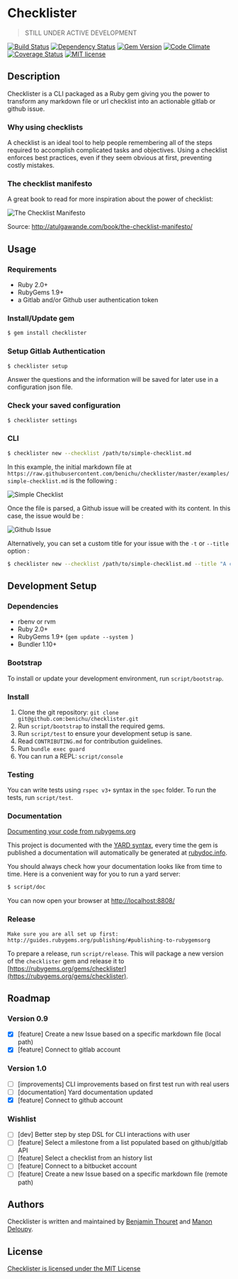 # Checklister

> STILL UNDER ACTIVE DEVELOPMENT

[![Build Status](https://travis-ci.org/benichu/checklister.svg)](https://travis-ci.org/benichu/checklister)
[![Dependency Status](https://gemnasium.com/benichu/checklister.svg)](https://gemnasium.com/benichu/checklister)
[![Gem Version](https://badge.fury.io/rb/checklister.svg)](http://badge.fury.io/rb/checklister)
[![Code Climate](https://codeclimate.com/github/benichu/checklister/badges/gpa.svg)](https://codeclimate.com/github/benichu/checklister)
[![Coverage Status](https://coveralls.io/repos/benichu/checklister/badge.svg?branch=master&service=github)](https://coveralls.io/github/benichu/checklister?branch=master)
[![MIT license](https://img.shields.io/github/license/mashape/apistatus.svg)](https://github.com/benichu/checklister/blob/master/LICENSE)

## Description

Checklister is a CLI packaged as a Ruby gem giving you the power to transform any markdown file or url checklist into an actionable gitlab or github issue.

### Why using checklists

A checklist is an ideal tool to help people remembering all of the steps required to accomplish complicated tasks and objectives.
Using a checklist enforces best practices, even if they seem obvious at first, preventing costly mistakes.

### The checklist manifesto

A great book to read for more inspiration about the power of checklist:

![The Checklist Manifesto](http://atulgawande.com/wp-content/uploads/2013/11/71CwWiCJhuL-319x479.jpg)

Source: http://atulgawande.com/book/the-checklist-manifesto/

## Usage

### Requirements

* Ruby 2.0+
* RubyGems 1.9+
* a Gitlab and/or Github user authentication token

### Install/Update gem

```bash
$ gem install checklister
```

### Setup Gitlab Authentication

```bash
$ checklister setup
```

Answer the questions and the information will be saved for later use in a configuration json file.

### Check your saved configuration

```bash
$ checklister settings
```

### CLI

```bash
$ checklister new --checklist /path/to/simple-checklist.md
```

In this example, the initial markdown file at `https://raw.githubusercontent.com/benichu/checklister/master/examples/simple-checklist.md` is the following :

![Simple Checklist](http://i.imgur.com/KUXThqu.png)

Once the file is parsed, a Github issue will be created with its content. In this case, the issue would be :

![Github Issue](http://i.imgur.com/1IwGKaS.png)

Alternatively, you can set a custom title for your issue with the `-t` or `--title` option :

```bash
$ checklister new --checklist /path/to/simple-checklist.md --title "A custom title"
```

## Development Setup

### Dependencies

* rbenv or rvm
* Ruby 2.0+
* RubyGems 1.9+ (`gem update --system `)
* Bundler 1.10+

### Bootstrap

To install or update your development environment, run `script/bootstrap`.

### Install

1. Clone the git repository: `git clone git@github.com:benichu/checklister.git`
2. Run `script/bootstrap` to install the required gems.
3. Run `script/test` to ensure your development setup is sane.
5. Read `CONTRIBUTING.md` for contribution guidelines.
6. Run `bundle exec guard`
7. You can run a REPL: `script/console`

### Testing

You can write tests using `rspec v3+` syntax in the `spec` folder. To run the tests, run `script/test`.

### Documentation

[Documenting your code from rubygems.org](http://guides.rubygems.org/make-your-own-gem/#documenting-your-code)

This project is documented with the [YARD syntax](http://www.rubydoc.info/gems/yard/file/docs/GettingStarted.md),
every time the gem is published a documentation will automatically be generated at [rubydoc.info](http://www.rubydoc.info/gems/checklister).

You should always check how your documentation looks like from time to time.
Here is a convenient way for you to run a yard server:

```bash
$ script/doc
```

You can now open your browser at [http://localhost:8808/](http://localhost:8808/)

### Release

    Make sure you are all set up first: http://guides.rubygems.org/publishing/#publishing-to-rubygemsorg

To prepare a release, run `script/release`. This will package a new version of the `checklister` gem and release it to [https://rubygems.org/gems/checklister](https://rubygems.org/gems/checklister).

## Roadmap

### Version 0.9

- [x] [feature] Create a new Issue based on a specific markdown file (local path)
- [x] [feature] Connect to gitlab account

### Version 1.0

- [ ] [improvements] CLI improvements based on first test run with real users
- [ ] [documentation] Yard documentation updated
- [x] [feature] Connect to github account

### Wishlist

- [ ] [dev] Better step by step DSL for CLI interactions with user
- [ ] [feature] Select a milestone from a list populated based on github/gitlab API
- [ ] [feature] Select a checklist from an history list
- [ ] [feature] Connect to a bitbucket account
- [ ] [feature] Create a new Issue based on a specific markdown file (remote path)

## Authors

Checklister is written and maintained by [Benjamin Thouret](https://github.com/benichu) and [Manon Deloupy](https://github.com/mdeloupy).

## License

[Checklister is licensed under the MIT License](LICENSE)
